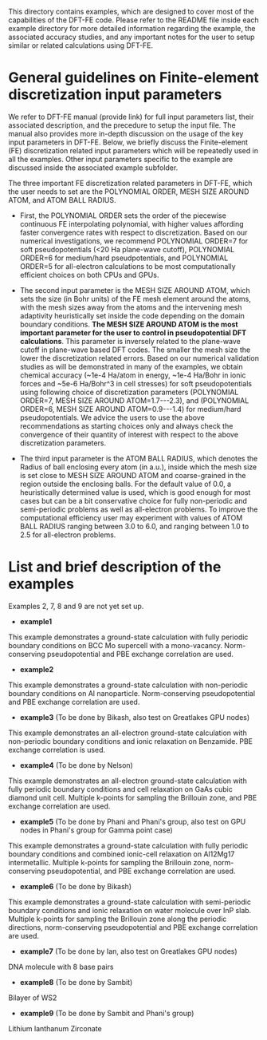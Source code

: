 This directory contains examples, which are designed to cover most of the capabilities of the DFT-FE code. Please refer to the README file inside each example directory for more detailed information regarding the example, the associated accuracy studies, and any important notes for the user to setup similar or related calculations using DFT-FE.

General guidelines on Finite-element discretization input parameters
============================================================================
We refer to DFT-FE manual (provide link) for full input parameters list, their associated description, and the precedure to setup the input file. The manual also provides more in-depth discussion on the usage of the key input parameters in DFT-FE. Below, we briefly discuss the Finite-element (FE) discretization related input parameters which will be repeatedly used in all the examples. Other input parameters specific to the example are discussed inside the associated example subfolder.

The three important FE discretization related parameters in DFT-FE, which the user needs to set are the POLYNOMIAL ORDER, MESH SIZE AROUND ATOM, and ATOM BALL RADIUS.

* First, the POLYNOMIAL ORDER sets the order of the piecewise continuous FE interpolating polynomial, with higher values affording faster convergence rates with respect to discretization. Based on our numerical investigations, we recommend POLYNOMIAL ORDER=7 for soft pseudopotentials (<20 Ha plane-wave cutoff), POLYNOMIAL ORDER=6 for medium/hard pseudpotentials, and POLYNOMIAL ORDER=5 for all-electron calculations to be most computationally efficient choices on both CPUs and GPUs.

* The second input parameter is the MESH SIZE AROUND ATOM, which sets the size (in Bohr units) of the FE mesh element around the atoms, with the mesh sizes away from the atoms and the intervening mesh adaptivity heuristically set inside the code depending on the domain boundary conditions. **The MESH SIZE AROUND ATOM is the most important parameter for the user to control in pseudopotential DFT calculations**. This parameter is inversely related to the plane-wave cutoff in plane-wave based DFT codes. The smaller the mesh size the lower the discretization related errors. Based on our numerical validation studies as will be demonstrated in many of the examples, we obtain chemical accuracy (~1e-4 Ha/atom in energy, ~1e-4 Ha/Bohr in ionic forces and ~5e-6 Ha/Bohr^3 in cell stresses) for soft pseudopotentials using following choice of discretization parameters (POLYNOMIAL ORDER=7, MESH SIZE AROUND ATOM=1.7---2.3), and (POLYNOMIAL ORDER=6, MESH SIZE AROUND ATOM=0.9---1.4) for medium/hard pseudopotentials. We advice the users to use the above recommendations as starting choices only and always check the convergence of their quantity of interest with respect to the above discretization parameters.

* The third input parameter is the ATOM BALL RADIUS, which denotes the Radius of ball enclosing every atom (in a.u.), inside which the mesh size is set close to MESH SIZE AROUND ATOM and coarse-grained in the region outside the enclosing balls. For the default value of 0.0, a heuristically determined value is used, which is good enough for most cases but can be a bit conservative choice for fully non-periodic and semi-periodic problems as well as all-electron problems. To improve the computational efficiency user may experiment with values of ATOM BALL RADIUS ranging between 3.0 to 6.0, and ranging between 1.0 to 2.5 for all-electron problems.


List and brief description of the examples
==========================================
Examples 2, 7, 8 and 9 are not yet set up.

* **example1** 

This example demonstrates a ground-state calculation with fully periodic boundary conditions on BCC Mo supercell with a mono-vacancy. Norm-conserving pseudopotential and PBE exchange correlation are used.

* **example2** 

This example demonstrates a ground-state calculation with non-periodic boundary conditions on Al nanoparticle. Norm-conserving pseudopotential and PBE exchange correlation are used.

* **example3** (To be done by Bikash, also test on Greatlakes GPU nodes)

This example demonstrates an all-electron ground-state calculation with non-periodic boundary conditions and ionic relaxation on Benzamide. PBE exchange correlation is used.

* **example4** (To be done by Nelson)

This example demonstrates an all-electron ground-state calculation with fully periodic boundary conditions and cell relaxation on GaAs cubic diamond unit cell. Multiple k-points for sampling the Brillouin zone, and PBE exchange correlation are used.

* **example5** (To be done by Phani and Phani's group, also test on GPU nodes in Phani's group for Gamma point case)

This example demonstrates a ground-state calculation with fully periodic boundary conditions and combined ionic-cell relaxation on Al12Mg17 intermetallic. Multiple k-points for sampling the Brillouin zone, norm-conserving pseudopotential, and PBE exchange correlation are used.

* **example6** (To be done by Bikash)

This example demonstrates a ground-state calculation with semi-periodic boundary conditions and ionic relaxation on water molecule over InP slab. Multiple k-points for sampling the Brillouin zone along the periodic directions, norm-conserving pseudopotential and PBE exchange correlation are used.

* **example7** (To be done by Ian, also test on Greatlakes GPU nodes)

DNA molecule with 8 base pairs

* **example8** (To be done by Sambit)

Bilayer of WS2

* **example9** (To be done by Sambit and Phani's group)

Lithium lanthanum Zirconate
